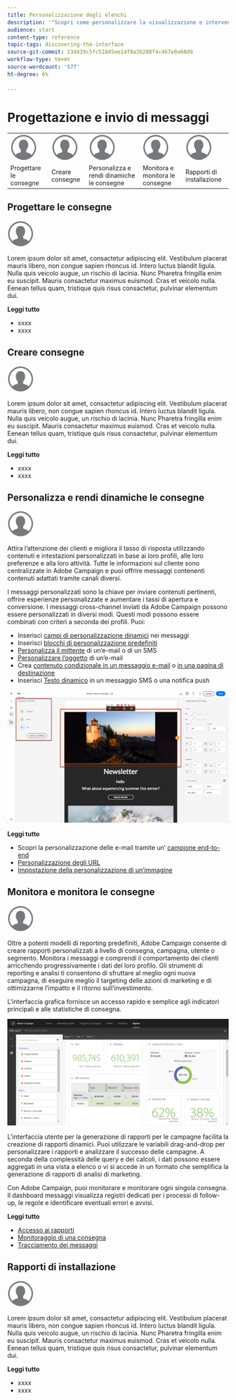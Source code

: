 ```yaml
---
title: Personalizzazione degli elenchi
description: '"Scopri come personalizzare la visualizzazione e intervenire sulle schermate dell’elenco in Adobe Campaign Standard:ordinamento, filtro, eliminazione o duplicazione degli elementi. Elenca schermate che mostrano elementi di una o più risorse specificate."'
audience: start
content-type: reference
topic-tags: discovering-the-interface
source-git-commit: 13d419c5fc51845ee14f8a3b288f4c467e0a60d9
workflow-type: tm+mt
source-wordcount: '577'
ht-degree: 6%

---
```



# Progettazione e invio di messaggi

<table>
<tr>
    <td valign="top">
        <a href="../../start/using/work-with-audiences.md"><img width="60px" alt="condizioni" src="assets/icon_profile.svg"/></a>
    </td>
    <td valign="top">
        <a href="../../api/using/creating-a-service.md"><img width="60px" alt="condizioni" src="assets/icon_profile.svg"/></a>
    </td>
    <td valign="top">
        <a href="../../api/using/interacting-with-custom-resources.md"><img width="60px" alt="condizioni" src="assets/icon_profile.svg"/></a>
    </td>
    <td valign="top">
        <a href="../../api/using/interacting-with-marketing-history.md"><img width="60px" alt="condizioni" src="assets/icon_profile.svg"/></a>
    </td>
    <td valign="top">
        <a href="../../api/using/interacting-with-marketing-history.md"><img width="60px" alt="condizioni" src="assets/icon_profile.svg"/></a>
    </td>
</tr>
<tr>
<td>Progettare le consegne</td>
<td>Creare consegne</td>
<td>Personalizza e rendi dinamiche le consegne</td>
<td>Monitora e monitora le consegne</td>
<td>Rapporti di installazione</td>
</tr>
</table>

## Progettare le consegne

<img width="60px" alt="condizioni" src="assets/icon_profile.svg"/>

Lorem ipsum dolor sit amet, consactetur adipiscing elit. Vestibulum placerat mauris libero, non congue sapien rhoncus id. Intero luctus blandit ligula. Nulla quis veicolo augue, un rischio di lacinia. Nunc Pharetra fringilla enim eu suscipit. Mauris consactetur maximus euismod. Cras et veicolo nulla. Eenean tellus quam, tristique quis risus consactetur, pulvinar elementum dui.

**Leggi tutto**

* xxxx
* xxxx

## Creare consegne

<img width="60px" alt="condizioni" src="assets/icon_profile.svg"/>

Lorem ipsum dolor sit amet, consactetur adipiscing elit. Vestibulum placerat mauris libero, non congue sapien rhoncus id. Intero luctus blandit ligula. Nulla quis veicolo augue, un rischio di lacinia. Nunc Pharetra fringilla enim eu suscipit. Mauris consactetur maximus euismod. Cras et veicolo nulla. Eenean tellus quam, tristique quis risus consactetur, pulvinar elementum dui.

**Leggi tutto**

* xxxx
* xxxx

## Personalizza e rendi dinamiche le consegne

<img width="60px" alt="condizioni" src="assets/icon_profile.svg"/>

Attira l’attenzione dei clienti e migliora il tasso di risposta utilizzando contenuti e intestazioni personalizzati in base ai loro profili, alle loro preferenze e alla loro attività. Tutte le informazioni sul cliente sono centralizzate in Adobe Campaign e puoi offrire messaggi contenenti contenuti adattati tramite canali diversi.

I messaggi personalizzati sono la chiave per inviare contenuti pertinenti, offrire esperienze personalizzate e aumentare i tassi di apertura e conversione. I messaggi cross-channel inviati da Adobe Campaign possono essere personalizzati in diversi modi. Questi modi possono essere combinati con criteri a seconda dei profili. Puoi:

* Inserisci [campi di personalizzazione dinamici](../../designing/using/personalization.md#inserting-a-personalization-field) nei messaggi
* Inserisci [blocchi di personalizzazione predefiniti](../../designing/using/personalization.md#adding-a-content-block)
* [Personalizza il mittente](../../designing/using/subject-line.md) di un’e-mail o di un SMS
* [Personalizzare l’oggetto](../../designing/using/subject-line.md) di un’e-mail
* Crea [contenuto condizionale in un messaggio e-mail](../../designing/using/personalization.md#defining-dynamic-content-in-an-email) o [in una pagina di destinazione](../../channels/using/designing-a-landing-page.md#defining-dynamic-content-in-a-landing-page)
* Inserisci [Testo dinamico](../../channels/using/defining-dynamic-text.md) in un messaggio SMS o una notifica push

![](assets/delivery_content_43.png)

**Leggi tutto**

* Scopri la personalizzazione delle e-mail tramite un’ [campione end-to-end](../../designing/using/personalization.md#example-email-personalization)
* [Personalizzazione degli URL](../../designing/using/personalization.md#personalizing-urls)
* [Impostazione della personalizzazione di un’immagine](../../designing/using/personalization.md#personalizing-an-image-source)

## Monitora e monitora le consegne

<img width="60px" alt="condizioni" src="assets/icon_profile.svg"/>

Oltre a potenti modelli di reporting predefiniti, Adobe Campaign consente di creare rapporti personalizzati a livello di consegna, campagna, utente o segmento. Monitora i messaggi e comprendi il comportamento dei clienti arricchendo progressivamente i dati del loro profilo. Gli strumenti di reporting e analisi ti consentono di sfruttare al meglio ogni nuova campagna, di eseguire meglio il targeting delle azioni di marketing e di ottimizzarne l’impatto e il ritorno sull’investimento.

L&#39;interfaccia grafica fornisce un accesso rapido e semplice agli indicatori principali e alle statistiche di consegna.

![](assets/dynamic_report_intro.png)

L’interfaccia utente per la generazione di rapporti per le campagne facilita la creazione di rapporti dinamici. Puoi utilizzare le variabili drag-and-drop per personalizzare i rapporti e analizzare il successo delle campagne. A seconda della complessità delle query e dei calcoli, i dati possono essere aggregati in una vista a elenco o vi si accede in un formato che semplifica la generazione di rapporti di analisi di marketing.

Con Adobe Campaign, puoi monitorare e monitorare ogni singola consegna. Il dashboard messaggi visualizza registri dedicati per i processi di follow-up, le regole e identificare eventuali errori e avvisi.


**Leggi tutto**

* [Accesso ai rapporti](../../reporting/using/about-dynamic-reports.md)
* [Monitoraggio di una consegna](../../sending/using/monitoring-a-delivery.md)
* [Tracciamento dei messaggi](../../sending/using/tracking-messages.md)

## Rapporti di installazione

<img width="60px" alt="condizioni" src="assets/icon_profile.svg"/>

Lorem ipsum dolor sit amet, consactetur adipiscing elit. Vestibulum placerat mauris libero, non congue sapien rhoncus id. Intero luctus blandit ligula. Nulla quis veicolo augue, un rischio di lacinia. Nunc Pharetra fringilla enim eu suscipit. Mauris consactetur maximus euismod. Cras et veicolo nulla. Eenean tellus quam, tristique quis risus consactetur, pulvinar elementum dui.

**Leggi tutto**

* xxxx
* xxxx
